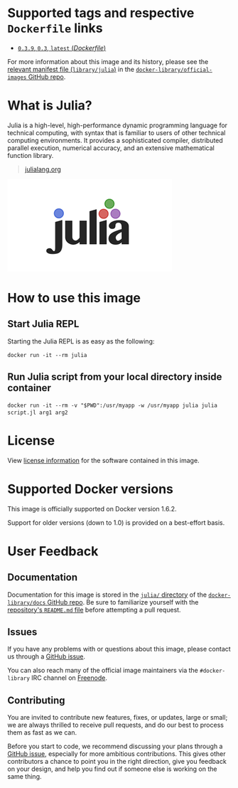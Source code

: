 # Supported tags and respective `Dockerfile` links

-	[`0.3.9`, `0.3`, `latest` (*Dockerfile*)](https://github.com/docker-library/julia/blob/d7222c1c8af09b75565ea89fd00658d712823120/Dockerfile)

For more information about this image and its history, please see the [relevant manifest file (`library/julia`)](https://github.com/docker-library/official-images/blob/master/library/julia) in the [`docker-library/official-images` GitHub repo](https://github.com/docker-library/official-images).

# What is Julia?

Julia is a high-level, high-performance dynamic programming language for technical computing, with syntax that is familiar to users of other technical computing environments. It provides a sophisticated compiler, distributed parallel execution, numerical accuracy, and an extensive mathematical function library.

> [julialang.org](http://julialang.org/)

![logo](https://raw.githubusercontent.com/docker-library/docs/master/julia/logo.png)

# How to use this image

## Start Julia REPL

Starting the Julia REPL is as easy as the following:

	docker run -it --rm julia

## Run Julia script from your local directory inside container

	docker run -it --rm -v "$PWD":/usr/myapp -w /usr/myapp julia julia script.jl arg1 arg2

# License

View [license information](http://julialang.org/) for the software contained in this image.

# Supported Docker versions

This image is officially supported on Docker version 1.6.2.

Support for older versions (down to 1.0) is provided on a best-effort basis.

# User Feedback

## Documentation

Documentation for this image is stored in the [`julia/` directory](https://github.com/docker-library/docs/tree/master/julia) of the [`docker-library/docs` GitHub repo](https://github.com/docker-library/docs). Be sure to familiarize yourself with the [repository's `README.md` file](https://github.com/docker-library/docs/blob/master/README.md) before attempting a pull request.

## Issues

If you have any problems with or questions about this image, please contact us through a [GitHub issue](https://github.com/docker-library/julia/issues).

You can also reach many of the official image maintainers via the `#docker-library` IRC channel on [Freenode](https://freenode.net).

## Contributing

You are invited to contribute new features, fixes, or updates, large or small; we are always thrilled to receive pull requests, and do our best to process them as fast as we can.

Before you start to code, we recommend discussing your plans through a [GitHub issue](https://github.com/docker-library/julia/issues), especially for more ambitious contributions. This gives other contributors a chance to point you in the right direction, give you feedback on your design, and help you find out if someone else is working on the same thing.
